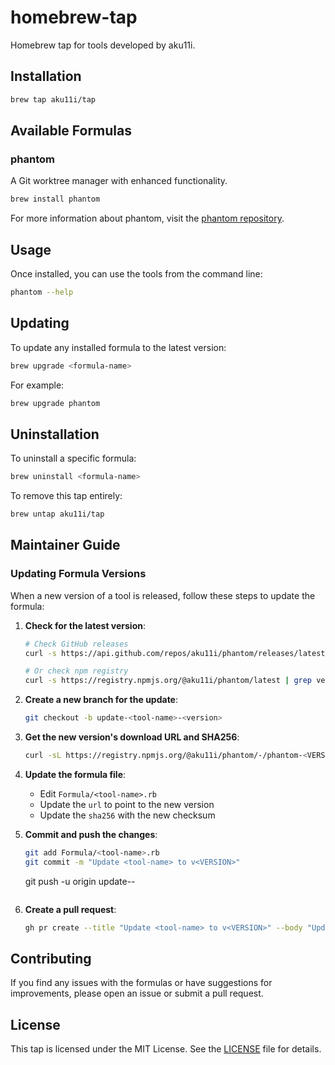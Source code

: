 # homebrew-tap

Homebrew tap for tools developed by aku11i.

## Installation

```bash
brew tap aku11i/tap
```

## Available Formulas

### phantom

A Git worktree manager with enhanced functionality.

```bash
brew install phantom
```

For more information about phantom, visit the [phantom repository](https://github.com/aku11i/phantom).

## Usage

Once installed, you can use the tools from the command line:

```bash
phantom --help
```

## Updating

To update any installed formula to the latest version:

```bash
brew upgrade <formula-name>
```

For example:
```bash
brew upgrade phantom
```

## Uninstallation

To uninstall a specific formula:

```bash
brew uninstall <formula-name>
```

To remove this tap entirely:

```bash
brew untap aku11i/tap
```

## Maintainer Guide

### Updating Formula Versions

When a new version of a tool is released, follow these steps to update the formula:

1. **Check for the latest version**:
   ```bash
   # Check GitHub releases
   curl -s https://api.github.com/repos/aku11i/phantom/releases/latest | grep tag_name
   
   # Or check npm registry
   curl -s https://registry.npmjs.org/@aku11i/phantom/latest | grep version
   ```

2. **Create a new branch for the update**:
   ```bash
   git checkout -b update-<tool-name>-<version>
   ```

3. **Get the new version's download URL and SHA256**:
   ```bash
   curl -sL https://registry.npmjs.org/@aku11i/phantom/-/phantom-<VERSION>.tgz | sha256sum
   ```

4. **Update the formula file**:
   - Edit `Formula/<tool-name>.rb`
   - Update the `url` to point to the new version
   - Update the `sha256` with the new checksum

5. **Commit and push the changes**:
   ```bash
   git add Formula/<tool-name>.rb
   git commit -m "Update <tool-name> to v<VERSION>"
   ```

   git push -u origin update-<tool-name>-<version>
   ```

6. **Create a pull request**:
   ```bash
   gh pr create --title "Update <tool-name> to v<VERSION>" --body "Updates <tool-name> from v<OLD_VERSION> to v<VERSION> with updated SHA256 checksum."
   ```

## Contributing

If you find any issues with the formulas or have suggestions for improvements, please open an issue or submit a pull request.

## License

This tap is licensed under the MIT License. See the [LICENSE](LICENSE) file for details.